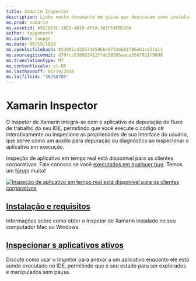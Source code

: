 ```yaml
---
title: Xamarin Inspector
description: Links neste documento em guias que descrevem como instalar e usar o Inspetor de Xamarin para explorar e depurar aplicativos.
ms.prod: xamarin
ms.assetid: A5CCD63C-18E5-4D19-AFEA-301FE4F8538A
author: topgenorth
ms.author: toopge
ms.date: 06/19/2018
ms.openlocfilehash: 823905c425b74659bbc0733ebb1f86eb1ce5fa11
ms.sourcegitcommit: d70fcc6380834127fdc58595aace55b7821f9098
ms.translationtype: MT
ms.contentlocale: pt-BR
ms.lasthandoff: 06/19/2018
ms.locfileid: "36268785"
---
```

# <a name="xamarin-inspector"></a>Xamarin Inspector

O Inspetor de Xamarin integra-se com o aplicativo de depuração de fluxo de trabalho do seu IDE, permitindo que você execute o código c# interativamente ou Inspecione as propriedades de sua interface do usuário, que serve como um auxílio para depuração ou diagnóstico ao inspecionar o aplicativo em execução.

Inspeção de aplicativo em tempo real está disponível para os clientes corporativos. Fale conosco se você [executados em qualquer bug](~/tools/inspector/install.md#reporting-bugs). Temos um [fórum](https://forums.xamarin.com/categories/inspector) muito!

[![](images/interactive-1.0.0-bike-inspect-3d-small.png "Inspeção de aplicativo em tempo real está disponível para os clientes corporativos")](images/interactive-1.0.0-bike-inspect-3d.png#lightbox)

## <a name="installation-and-requirementstoolsinspectorinstallmd"></a>[Instalação e requisitos](~/tools/inspector/install.md)

Informações sobre como obter o Inspetor de Xamarin instalado no seu computador Mac ou Windows.

## <a name="inspecting-live-applicationstoolsinspectorinspectmd"></a>[Inspecionar s aplicativos ativos](~/tools/inspector/inspect.md)

Discute como usar o Inspetor para anexar a um aplicativo enquanto ele está sendo executado no IDE, permitindo que o seu estado para ser explorados e manipulados sem pausa.


